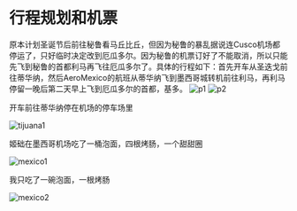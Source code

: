 # 行程规划和机票
原本计划圣诞节后前往秘鲁看马丘比丘，但因为秘鲁的暴乱据说连Cusco机场都停运了，只好临时决定改到厄瓜多尔。因为秘鲁的机票订好了不能取消，所以只能先飞到秘鲁的首都利马再飞往厄瓜多尔了。具体的行程如下：首先开车从圣迭戈前往蒂华纳，然后AeroMexico的航班从蒂华纳飞到墨西哥城转机前往利马，再利马停留一晚后第二天早上飞到厄瓜多尔的首都，基多。
![p1](https://user-images.githubusercontent.com/77051146/212495061-d5e1b8e6-68cd-4f3f-bf2a-dd2dccf32879.png)
![p2](https://user-images.githubusercontent.com/77051146/212495263-ae084fae-953f-4c06-b34c-e1255bbf3d80.png)

开车前往蒂华纳停在机场的停车场里

![tijuana1](https://user-images.githubusercontent.com/77051146/213846102-537bb692-8e64-4a94-978a-8c2c072cb0ec.png)

姬础在墨西哥机场吃了一桶泡面，四根烤肠，一个甜甜圈

![mexico1](https://user-images.githubusercontent.com/77051146/213846128-2b487d76-b40a-4a18-926e-1b1b58c65b8a.png)

我只吃了一碗泡面，一根烤肠

![mexico2](https://user-images.githubusercontent.com/77051146/213846171-cd94843b-de67-40a9-a904-d4a811d0ec0d.png)
